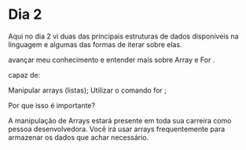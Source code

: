 # Dia 2

Aqui no dia 2 vi duas das principais estruturas de dados disponíveis na linguagem e algumas das formas de iterar sobre elas.

avançar meu conhecimento e entender mais sobre Array e For .

capaz de:

Manipular arrays (listas);
Utilizar o comando for ;

Por que isso é importante?

A manipulação de Arrays estará presente em toda sua carreira como pessoa desenvolvedora. Você irá usar arrays frequentemente para armazenar os dados que achar necessário.

